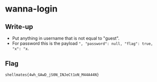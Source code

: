# wanna-login

## Write-up

- Put anything in username that is not equal to "guest".
- For password this is the payload `", "password": null, "flag": true, "x": "x`.


## Flag

`shellmates{4wh_GAwD_jS0N_INJeCt1oN_M44A44N}`
